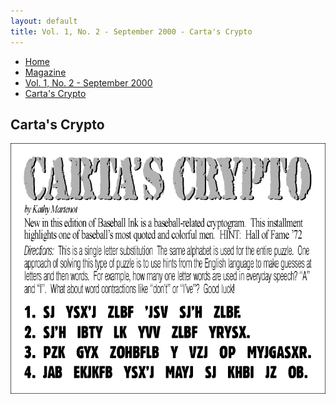 ```yaml
---
layout: default
title: Vol. 1, No. 2 - September 2000 - Carta's Crypto
---
```

<nav class="breadcrumb" aria-label="breadcrumbs">
  <ul>
    <li><a href="{{ site.url }}{{ site.baseurl }}/index.html">Home</a></li>
    <li><a href="../magazine-home.html">Magazine</a></li>
    <li><a href="bi_vol_1_no_2_home.html">Vol. 1, No. 2 - September 2000</a></li>
    <li class="is-active"><a href="#" aria-current="page">Carta's Crypto</a></li>
  </ul>
</nav>

<section class="storycontent">
  <h1>Carta's Crypto</h1>
  <img src="images/bi_vol_1_no_2_cartas_crypto.gif">
</section>
